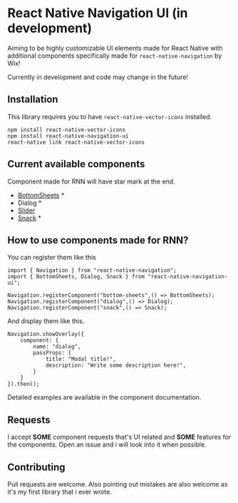 # React Native Navigation UI (in development)

Aiming to be highly customizable UI elements made for React Native with additional components specifically made for `react-native-navigation` by Wix!

Currently in development and code may change in the future!

## Installation
This library requires you to have `react-native-vector-icons` installed.
```
npm install react-native-vector-icons
npm install react-native-navigation-ui
react-native link react-native-vector-icons
```

## Current available components

Component made for RNN will have star mark at the end.

- [BottomSheets](https://github.com/replecta/react-native-navigation-ui/blob/master/docs/BottomSheets.md) *
- Dialog *
- [Slider](https://github.com/replecta/react-native-navigation-ui/blob/master/docs/Slider.md)
- [Snack](https://github.com/replecta/react-native-navigation-ui/blob/master/docs/Snack.md) *

## How to use components made for RNN?

You can register them like this
```
import { Navigation } from "react-native-navigation";
import { BottomSheets, Dialog, Snack } from "react-native-navigation-ui";

Navigation.registerComponent("bottom-sheets",() => BottomSheets);
Navigation.registerComponent("dialog",() => Dialog);
Navigation.registerComponent("snack",() => Snack);
```
And display them like this.

```
Navigation.showOverlay({
    component: {
        name: "dialog",
        passProps: {
            title: "Modal title!",
            description: "Write some description here!",
        }
    }
}).then();
```
Detailed examples are available in the component documentation.

## Requests

I accept **SOME** component requests that's UI related and **SOME** features for the components. Open an issue and i will look into it when possible.

## Contributing

Pull requests are welcome.
Also pointing out mistakes are also welcome as it's my first library that i ever wrote.
